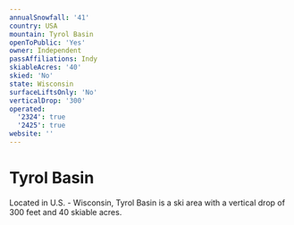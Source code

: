 ```yaml
---
annualSnowfall: '41'
country: USA
mountain: Tyrol Basin
openToPublic: 'Yes'
owner: Independent
passAffiliations: Indy
skiableAcres: '40'
skied: 'No'
state: Wisconsin
surfaceLiftsOnly: 'No'
verticalDrop: '300'
operated:
  '2324': true
  '2425': true
website: ''
---
```



# Tyrol Basin

Located in U.S. - Wisconsin, Tyrol Basin is a ski area with a vertical drop of 300 feet and 40 skiable acres.
